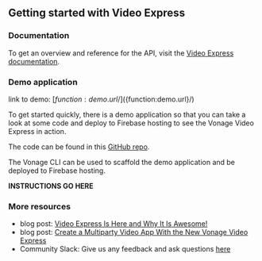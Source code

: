 ## Getting started with Video Express

### Documentation

To get an overview and reference for the API, visit the [Video Express documentation](https://tokbox.com/developer/video-express/).

### Demo application


link to demo: [${function:demo.url}/](${function:demo.url}/)

To get started quickly, there is a demo application so that you can take a look at some code and deploy to Firebase hosting to see the Vonage Video Express in action.

The code can be found in this [GitHub repo](https://github.com/Vonage/vonage-firebase-extensions/tree/main/demos).

The Vonage CLI can be used to scaffold the demo application and be deployed to Firebase hosting.

**INSTRUCTIONS GO HERE**

### More resources

- blog post: [Video Express Is Here and Why It Is Awesome!](https://learn.vonage.com/blog/2021/09/23/video-express-is-here-and-why-it%E2%80%99s-awesome/)
- blog post: [Create a Multiparty Video App With the New Vonage Video Express](https://learn.vonage.com/blog/2021/09/27/create-a-multiparty-video-app-with-the-new-video-express/)
- Community Slack: Give us any feedback and ask questions [here](https://developer.vonage.com/slack)
